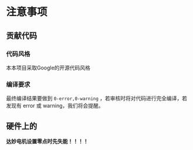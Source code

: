 # 注意事项

## 贡献代码
### 代码风格
本本项目采取Google的开源代码风格

### 编译要求
最终编译结果要做到 `0-error,0-warning` ，若审核时将对代码进行完全编译，若发现有 error 或 warning，我们将会提醒。

## 硬件上的
**达妙电机设置零点时先失能！！！！**